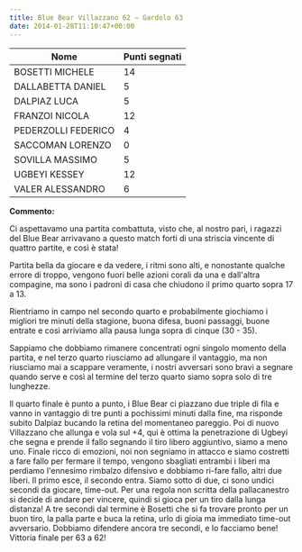 ```yaml
---
title: Blue Bear Villazzano 62 – Gardolo 63
date: 2014-01-28T11:10:47+00:00
---
```

| **Nome** | **Punti segnati** |
| -------- | ----------------- |
| BOSETTI MICHELE | 14 |
| DALLABETTA DANIEL | 5 |
| DALPIAZ LUCA | 5 |
| FRANZOI NICOLA | 12 |
| PEDERZOLLI FEDERICO | 4 |
| SACCOMAN LORENZO | 0 |
| SOVILLA MASSIMO | 5 |
| UGBEYI KESSEY | 12 |
| VALER ALESSANDRO | 6 |

**Commento:**

Ci aspettavamo una partita combattuta, visto che, al nostro pari, i ragazzi del Blue Bear arrivavano a questo match forti di una striscia vincente di quattro partite, e così è stata!

Partita bella da giocare e da vedere, i ritmi sono alti, e nonostante qualche errore di troppo, vengono fuori belle azioni corali da una e dall'altra compagine, ma sono i padroni di casa che chiudono il primo quarto sopra 17 a 13.

Rientriamo in campo nel secondo quarto e probabilmente giochiamo i migliori tre minuti della stagione, buona difesa, buoni passaggi, buone entrate e così arriviamo alla pausa lunga sopra di cinque (30 - 35).

Sappiamo che dobbiamo rimanere concentrati ogni singolo momento della partita, e nel terzo quarto riusciamo ad allungare il vantaggio, ma non riusciamo mai a scappare veramente, i nostri avversari sono bravi a segnare quando serve e così al termine del terzo quarto siamo sopra solo di tre lunghezze.

Il quarto finale è punto a punto, i Blue Bear ci piazzano due triple di fila e vanno in vantaggio di tre punti a pochissimi minuti dalla fine, ma risponde subito Dalpiaz bucando la retina del momentaneo pareggio. Poi di nuovo Villazzano che allunga e vola sul +4, qui è ottima la penetrazione di Ugbeyi che segna e prende il fallo segnando il tiro libero aggiuntivo, siamo a meno uno. Finale ricco di emozioni, noi non segniamo in attacco e siamo costretti a fare fallo per fermare il tempo, vengono sbagliati entrambi i liberi ma perdiamo l'ennesimo rimbalzo difensivo e dobbiamo ri-fare fallo, altri due liberi. Il primo esce, il secondo entra. Siamo sotto di due, ci sono undici secondi da giocare, time-out. Per una regola non scritta della pallacanestro si decide di andare per vincere, quindi si gioca per un tiro dalla lunga distanza! A tre secondi dal termine è Bosetti che si fa trovare pronto per un buon tiro, la palla parte e buca la retina, urlo di gioia ma immediato time-out avversario. Dobbiamo difendere ancora tre secondi, e lo facciamo bene! Vittoria finale per 63 a 62!